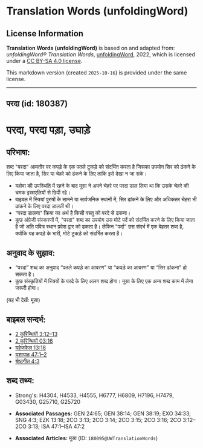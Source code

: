 # Translation Words (unfoldingWord)

## License Information

**Translation Words (unfoldingWord)** is based on and adapted from: _unfoldingWord® Translation Words_, [unfoldingWord](https://unfoldingword.org/utw), 2022, which is licensed under a [CC BY-SA 4.0 license](https://creativecommons.org/licenses/by-sa/4.0/legalcode.en).

This markdown version (created `2025-10-16`) is provided under the same license.



--------------------------------

## परदा (id: 180387)

परदा, परदा पड़ा, उघाड़े
=======================

परिभाषा:
--------

शब्द "परदा" आमतौर पर कपड़े के एक पतले टुकड़े को संदर्भित करता है जिसका उपयोग सिर को ढंकने के लिए किया जाता है, सिर या चेहरे को ढंकने के लिए ताकि इसे देखा न जा सके।

* यहोवा की उपस्थिति में रहने के बाद मूसा ने अपने चेहरे पर परदा डाल लिया था कि उसके चेहरे की चमक इस्राएलियों से छिपी रहे।
* बाइबल में स्त्रियां पुरुषों के सामने या सार्वजनिक स्थानों में, सिर ढांकने के लिए और अधिकतर चेहरा भी ढांकने के लिए परदा डालती थी।
* “परदा डालना” क्रिया का अर्थ है किसी वस्तु को परदे से ढकना।
* कुछ अंग्रेजी संस्करणों में, "परदा" शब्द का उपयोग उस मोटे पर्दे को संदर्भित करने के लिए किया जाता है जो अति पवित्र स्थान प्रवेश द्वार को ढकता है। लेकिन "पर्दा" उस संदर्भ में एक बेहतर शब्द है, क्योंकि यह कपड़े के भारी, मोटे टुकड़े को संदर्भित करता है।

अनुवाद के सुझाव:
----------------

* “परदा” शब्द का अनुवाद “पतले कपड़े का आवरण” या “कपड़े का आवरण” या “सिर ढांकना” हो सकता है।
* कुछ संस्कृतियों में स्त्रियों के परदे के लिए अलग शब्द होगा। मूसा के लिए एक अन्य शब्द काम में लेना जरूरी होगा।

(यह भी देखें: मूसा)

बाइबल सन्दर्भ:
--------------

* [2 कुरिन्थियों 3:12–13](https://ref.ly/2Cor0:0)
* [2 कुरिन्थियों 03:16](https://ref.ly/2Cor0:0)
* [यहेजकेल 13:18](https://ref.ly/Ezek13:18)
* [यशायाह 47:1–2](https://ref.ly/Isa47:1-Isa47:2)
* [श्रेष्ठगीत 4:3](https://ref.ly/Song4:3)

शब्द तथ्य:
----------

* Strong's: H4304, H4533, H4555, H6777, H6809, H7196, H7479, G03430, G25710, G25720

* **Associated Passages:** GEN 24:65; GEN 38:14; GEN 38:19; EXO 34:33; SNG 4:3; EZK 13:18; 2CO 3:13; 2CO 3:14; 2CO 3:15; 2CO 3:16; 2CO 3:12–2CO 3:13; ISA 47:1–ISA 47:2
* **Associated Articles:** मूसा (ID: `180095@UWTranslationWords`)


